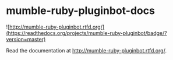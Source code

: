 # mumble-ruby-pluginbot-docs

![http://mumble-ruby-pluginbot.rtfd.org/](https://readthedocs.org/projects/mumble-ruby-pluginbot/badge/?version=master)

Read the documentation at http://mumble-ruby-pluginbot.rtfd.org/.
